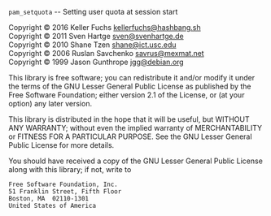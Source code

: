 `pam_setquota` -- Setting user quota at session start

Copyright © 2016 Keller Fuchs     <kellerfuchs@hashbang.sh>  
Copyright © 2011 Sven Hartge      <sven@svenhartge.de>  
Copyright © 2010 Shane Tzen       <shane@ict.usc.edu>  
Copyright © 2006 Ruslan Savchenko <savrus@mexmat.net>  
Copyright © 1999 Jason Gunthrope  <jgg@debian.org>

This library is free software; you can redistribute it and/or
modify it under the terms of the GNU Lesser General Public
License as published by the Free Software Foundation; either
version 2.1 of the License, or (at your option) any later version.

This library is distributed in the hope that it will be useful,
but WITHOUT ANY WARRANTY; without even the implied warranty of
MERCHANTABILITY or FITNESS FOR A PARTICULAR PURPOSE.  See the GNU
Lesser General Public License for more details.

You should have received a copy of the GNU Lesser General Public
License along with this library; if not, write to

	Free Software Foundation, Inc.
	51 Franklin Street, Fifth Floor
	Boston, MA  02110-1301
	United States of America
